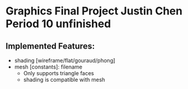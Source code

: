 # Graphics Final Project Justin Chen Period 10 unfinished

## Implemented Features:
  - shading [wireframe/flat/gouraud/phong]
  - mesh [constants]: filename
    * Only supports triangle faces
    * shading is compatible with mesh

